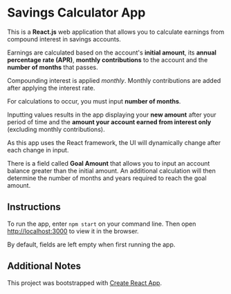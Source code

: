 # Savings Calculator App

This is a **React.js** web application that allows you to calculate earnings from compound interest in savings accounts.

Earnings are calculated based on the account's **initial amount**, its **annual percentage rate (APR)**, **monthly contributions** to the account and the **number of months** that passes.

Compounding interest is applied *monthly*. Monthly contributions are added after applying the interest rate.

For calculations to occur, you must input **number of months**.

Inputting values results in the app displaying your **new amount** after your period of time and the **amount your account earned from interest only** (excluding monthly contributions).

As this app uses the React framework, the UI will dynamically change after each change in input.

There is a field called **Goal Amount** that allows you to input an account balance greater than the initial amount. An additional calculation will then determine the number of months and years required to reach the goal amount.

## Instructions

To run the app, enter `npm start` on your command line. Then open [http://localhost:3000](http://localhost:3000) to view it in the browser.

By default, fields are left empty when first running the app.

## Additional Notes

This project was bootstrapped with [Create React App](https://github.com/facebook/create-react-app).